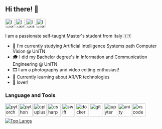 ## Hi there! 👋
  
  <a href="https://github.com/laitifranz">
    <img align="center" alt="laitifranz's GitHub" width="29px" src="https://cdn3.iconfinder.com/data/icons/social-rounded-2/72/GitHub-512.png" />
  </a>
    <a href="https://stackoverflow.com/users/8943214/francesco-laiti">
    <img align="center" alt="laitifranz's Stackoverflow" width="29px" src="https://cdn0.iconfinder.com/data/icons/social-rounded/72/stackoverflow-1024.png" />
  </a>
  <a href="https://www.linkedin.com/in/francesco-laiti/">
    <img align="center" alt="laitifranz's LinkedIN" width="29px" src="https://cdn1.iconfinder.com/data/icons/logotypes/32/square-linkedin-512.png" />
  </a>
   <a href="https://www.youtube.com/channel/UCunETK_PtmM07tlOI2FQQhw">
    <img align="center" alt="laitifranz's YouTube" width="29px" src="https://cdn2.iconfinder.com/data/icons/social-media-icon-set-6/94/youtube-1024.png" />
  </a>

<br>
<br>
I am a passionate self-taught Master's student from Italy 🇮🇹

- 🌱 I'm currently studying Artificial Intelligence Systems path Computer Vision @ UniTN
- 🎓 I did my Bachelor degree's in Information and Communication Engineering @ UniTN
- 🎞 I am a photography and video editing enthusiast!
- 🔭 Currently learning about AR/VR technologies
- 🍎 lover!

### Language and Tools

<a href="https://pytorch.org/" target="_blank"> <img align="left" src="https://cdn.jsdelivr.net/gh/devicons/devicon/icons/pytorch/pytorch-original.svg" alt="pytorch" height="42px"/> </a> 
<a href="https://www.python.org/" target="_blank"> <img align="left" src="https://cdn.jsdelivr.net/gh/devicons/devicon/icons/python/python-original.svg" alt="python" height="42px"/> </a> 
<a href="https://cplusplus.com/" target="_blank"> <img align="left" src="https://cdn.jsdelivr.net/gh/devicons/devicon/icons/cplusplus/cplusplus-plain.svg" alt="cpluplus" height="42px"/> </a> 
<a href="https://learn.microsoft.com/it-it/dotnet/csharp/" target="_blank"> <img align="left" src="https://cdn.jsdelivr.net/gh/devicons/devicon/icons/csharp/csharp-plain.svg" alt="csharp" height="42px"/> </a> 
<a href="https://www.apple.com/swift/" target="_blank"> <img align="left" src="https://cdn.jsdelivr.net/gh/devicons/devicon/icons/swift/swift-original.svg" alt="swift" height="42px"/> </a> 
<a href="https://www.docker.com/" target="_blank"> <img align="left" src="https://cdn.jsdelivr.net/gh/devicons/devicon/icons/docker/docker-plain-wordmark.svg" alt="docker" height="42px"/> </a> 
<a href="https://git-scm.com/" target="_blank"> <img align="left" src="https://cdn.jsdelivr.net/gh/devicons/devicon/icons/git/git-original-wordmark.svg" alt="git" height="42px"/> </a> 
<a href="https://jupyter.org/" target="_blank"> <img align="left" src="https://cdn.jsdelivr.net/gh/devicons/devicon/icons/jupyter/jupyter-original-wordmark.svg" alt="jupyter" height="42px"/> </a> 
<a href="https://unity.com/" target="_blank"> <img align="left" src="https://cdn.jsdelivr.net/gh/devicons/devicon/icons/unity/unity-original-wordmark.svg" alt="unity" height="42px"/> </a> 
<a href="https://code.visualstudio.com/" target="_blank"> <img align="left" src="https://cdn.jsdelivr.net/gh/devicons/devicon/icons/vscode/vscode-original.svg" alt="vscode" height="42px"/> </a> 

<br>

## 

[![Top Langs](https://github-readme-stats.vercel.app/api/top-langs/?username=laitifranz&layout=compact)](https://github.com/laitifranz)


<!--
**laitifranz/laitifranz** is a ✨ _special_ ✨ repository because its `README.md` (this file) appears on your GitHub profile.

Here are some ideas to get you started:

- 🔭 I’m currently working on ...
- 🌱 I’m currently learning ...
- 👯 I’m looking to collaborate on ...
- 🤔 I’m looking for help with ...
- 💬 Ask me about ...
- 📫 How to reach me: ...
- 😄 Pronouns: ...
- ⚡ Fun fact: ...
-->
